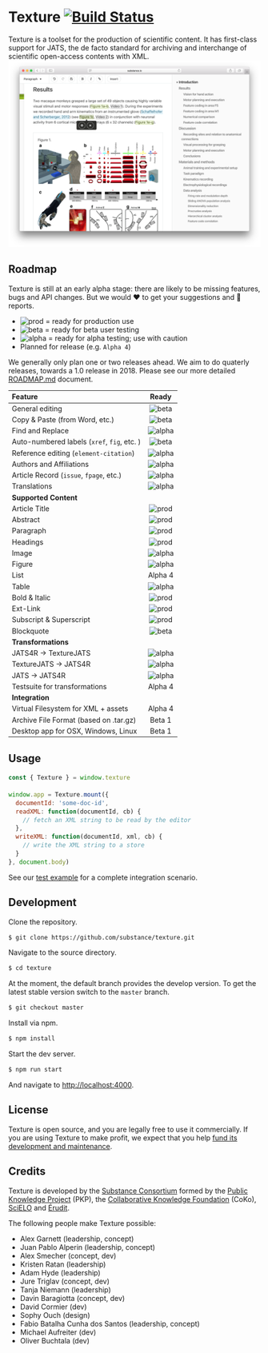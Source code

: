 # Texture [![Build Status](https://travis-ci.org/substance/texture.svg?branch=develop)](https://travis-ci.org/substance/texture)

Texture is a toolset for the production of scientific content. It has first-class support for JATS, the de facto standard for archiving and interchange of scientific open-access contents with XML.
![Texture User Interface](texture.png)

## Roadmap

Texture is still at an early alpha stage: there are likely to be missing features, bugs and API changes. But we would :heart: to get your suggestions and :bug: reports.

- ![prod](https://img.shields.io/badge/status-prod-green.svg) = ready for production use
- ![beta](https://img.shields.io/badge/status-beta-yellow.svg) = ready for beta user testing
- ![alpha](https://img.shields.io/badge/status-alpha-red.svg) = ready for alpha testing; use with caution
- Planned for release (e.g. `Alpha 4`)

We generally only plan one or two releases ahead. We aim to do quaterly releases, towards a 1.0 release in 2018. Please see our more detailed [ROADMAP.md](ROADMAP.md) document.

Feature                                | Ready
:------------------------------------- | :------------:
General editing                        | ![beta](https://img.shields.io/badge/status-beta-yellow.svg)
Copy & Paste (from Word, etc.)         | ![beta](https://img.shields.io/badge/status-beta-yellow.svg)
Find and Replace                       | ![alpha](https://img.shields.io/badge/status-alpha-red.svg)
Auto-numbered labels (`xref`, `fig`, etc. ) | ![beta](https://img.shields.io/badge/status-beta-yellow.svg)
Reference editing (`element-citation`) | ![alpha](https://img.shields.io/badge/status-alpha-red.svg)
Authors and Affiliations               | ![alpha](https://img.shields.io/badge/status-alpha-red.svg)
Article Record (`issue`, `fpage`, etc.) | ![alpha](https://img.shields.io/badge/status-alpha-red.svg)
Translations                           | ![alpha](https://img.shields.io/badge/status-alpha-red.svg)
**Supported Content**                  |
Article Title                          | ![prod](https://img.shields.io/badge/status-prod-green.svg)
Abstract                               | ![prod](https://img.shields.io/badge/status-prod-green.svg)
Paragraph                              | ![prod](https://img.shields.io/badge/status-prod-green.svg)
Headings                               | ![prod](https://img.shields.io/badge/status-prod-green.svg)
Image                                  | ![alpha](https://img.shields.io/badge/status-alpha-red.svg)
Figure                                 | ![alpha](https://img.shields.io/badge/status-alpha-red.svg)
List                                   | Alpha 4
Table                                  | ![alpha](https://img.shields.io/badge/status-alpha-red.svg)
Bold & Italic                          | ![prod](https://img.shields.io/badge/status-prod-green.svg)
Ext-Link                               | ![prod](https://img.shields.io/badge/status-prod-green.svg)
Subscript & Superscript                | ![prod](https://img.shields.io/badge/status-prod-green.svg)
Blockquote                             | ![beta](https://img.shields.io/badge/status-beta-yellow.svg)
**Transformations**                    |
JATS4R -> TextureJATS                  | ![alpha](https://img.shields.io/badge/status-alpha-red.svg)
TextureJATS -> JATS4R                  | ![alpha](https://img.shields.io/badge/status-alpha-red.svg)
JATS -> JATS4R                         | ![alpha](https://img.shields.io/badge/status-alpha-red.svg)
Testsuite for transformations          | Alpha 4
**Integration**                        |
Virtual Filesystem for XML + assets    | Alpha 4
Archive File Format (based on .tar.gz) | Beta 1
Desktop app for OSX, Windows, Linux    | Beta 1



## Usage

```js
const { Texture } = window.texture

window.app = Texture.mount({
  documentId: 'some-doc-id',
  readXML: function(documentId, cb) {
    // fetch an XML string to be read by the editor
  },
  writeXML: function(documentId, xml, cb) {
    // write the XML string to a store
  }
}, document.body)

```

See our [test example](examples/editor.html) for a complete integration scenario.


## Development

Clone the repository.

```bash
$ git clone https://github.com/substance/texture.git
```

Navigate to the source directory.

```bash
$ cd texture
```

At the moment, the default branch provides the develop version.
To get the latest stable version switch to the `master` branch.

```bash
$ git checkout master
```

Install via npm.

```bash
$ npm install
```

Start the dev server.

```bash
$ npm run start
```

And navigate to [http://localhost:4000](http://localhost:4000).


## License

Texture is open source, and you are legally free to use it commercially. If you are using Texture to make profit, we expect that you help [fund its development and maintenance](http://substance.io/consortium/).

## Credits

Texture is developed by the [Substance Consortium](http://substance.io/consortium/) formed by the [Public Knowledge Project](https://pkp.sfu.ca/2016/04/27/substance-consortium/) (PKP), the [Collaborative Knowledge Foundation](http://coko.foundation/blog.html#substance_consortium) (CoKo), [SciELO](http://www.scielo.org/) and [Érudit](https://apropos.erudit.org/fr/creation-dun-consortium-autour-de-substance/).

The following people make Texture possible:

- Alex Garnett (leadership, concept)
- Juan Pablo Alperin (leadership, concept)
- Alex Smecher (concept, dev)
- Kristen Ratan (leadership)
- Adam Hyde (leadership)
- Jure Triglav (concept, dev)
- Tanja Niemann (leadership)
- Davin Baragiotta (concept, dev)
- David Cormier (dev)
- Sophy Ouch (design)
- Fabio Batalha Cunha dos Santos (leadership, concept)
- Michael Aufreiter (dev)
- Oliver Buchtala (dev)
